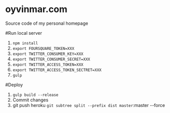 # oyvinmar.com
Source code of my personal homepage

#Run local server

1. `npm install`
2. `export FOURSQUARE_TOKEN=XXX`
3. `export TWITTER_CONSUMER_KEY=XXX`
4. `export TWITTER_CONSUMER_SECRET=XXX`
5. `export TWITTER_ACCESS_TOKEN=XXX`
6. `export TWITTER_ACCESS_TOKEN_SECTRET=XXX`
7. `gulp`

#Deploy

1. `gulp build --release`
2. Commit changes
3. git push heroku `git subtree split --prefix dist master`:master --force
